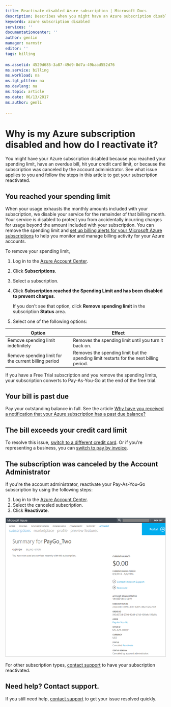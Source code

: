 ```yaml
---
title: Reactivate disabled Azure subscription | Microsoft Docs
description: Describes when you might have an Azure subscription disabled and how to reactivate it.
keywords: azure subscription disabled
services: ''
documentationcenter: ''
author: genlin
manager: narmstr
editor: ''
tags: billing

ms.assetid: 4529d685-3a87-49d9-8d7a-49baad552d76
ms.service: billing
ms.workload: na
ms.tgt_pltfrm: na
ms.devlang: na
ms.topic: article
ms.date: 06/13/2017
ms.author: genli

---
```

# Why is my Azure subscription disabled and how do I reactivate it?
You might have your Azure subscription disabled because you reached your spending limit, have an overdue bill, hit your credit card limit, or because the subscription was canceled by the account administrator. See what issue applies to you and follow the steps in this article to get your subscription reactivated.

## You reached your spending limit
When your usage exhausts the monthly amounts included with your subscription, we disable your service for the remainder of that billing month. Your service is disabled to protect you from accidentally incurring charges for usage beyond the amount included with your subscription. You can remove the spending limit and [set up billing alerts for your Microsoft Azure subscriptions](billing-set-up-alerts.md) to help you monitor and manage billing activity for your Azure accounts.

To remove your spending limit,

1. Log in to the [Azure Account Center](https://account.windowsazure.com/Home/Index).
2. Click **Subscriptions**.
3. Select a subscription.
4. Click **Subscription reached the Spending Limit and has been disabled to prevent charges**.

    If you don't see that option, click **Remove spending limit** in the subscription **Status** area.
5. Select one of the following options:

| Option | Effect |
| --- | --- |
| Remove spending limit indefinitely |Removes the spending limit until you turn it back on. |
| Remove spending limit for the current billing period |Removes the spending limit but the spending limit restarts for the next billing period. |

If you have a Free Trial subscription and you remove the spending limits, your subscription converts to Pay-As-You-Go at the end of the free trial.

## Your bill is past due
Pay your outstanding balance in full. See the article [Why have you received a notification that your Azure subscription has a past due balance?](billing-azure-subscription-past-due-balance.md#how-to-resolve-the-issue)

## The bill exceeds your credit card limit
To resolve this issue, [switch to a different credit card](billing-how-to-change-credit-card.md). Or if you're representing a business, you can [switch to pay by invoice](https://azure.microsoft.com/pricing/invoicing/).

## The subscription was canceled by the Account Administrator
If you're the account administrator, reactivate your Pay-As-You-Go subscription by using the following steps:

1. Log in to the [Azure Account Center](https://account.windowsazure.com/Home/Index).
2. Select the canceled subscription.
3. Click **Reactivate**.

![Screenshot that shows reactivate links on the right pane.](./media/billing-how-to-cancel-azure-subscription/reactivate-sub.png)

For other subscription types, [contact support](https://portal.azure.com/?#blade/Microsoft_Azure_Support/HelpAndSupportBlade) to have your subscription reactivated.

## Need help? Contact support.
If you still need help, [contact support](https://portal.azure.com/?#blade/Microsoft_Azure_Support/HelpAndSupportBlade) to get your issue resolved quickly.
